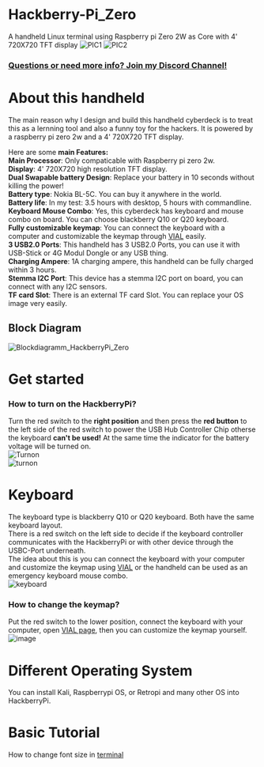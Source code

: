# Hackberry-Pi_Zero
A handheld Linux terminal using Raspberry pi Zero 2W as Core with 4' 720X720 TFT display
![PIC1](https://github.com/user-attachments/assets/5038ae93-bd02-41cb-a2df-9c7afeaa57e3)
![PIC2](https://github.com/user-attachments/assets/19b1a504-f155-4f84-992f-cf4c463f5743)  

### [Questions or need more info? Join my Discord Channel!](https://discord.gg/WzPthAmMbP)  
# <a name='About this handheld  '>About this handheld   </a>
The main reason why I design and build this handheld cyberdeck is to treat this as a lernning tool and also a funny toy for the hackers. It is powered by a raspberry pi zero 2w and a 4' 720X720 TFT display. 

Here are some **main Features:**  
**Main Processor**: Only compaticable with Raspberry pi zero 2w.  
**Display**: 4' 720X720 high resolution TFT display.  
**Dual Swapable battery Design**: Replace your battery in 10 seconds without killing the power!  
**Battery type**: Nokia BL-5C. You can buy it anywhere in the world.  
**Battery life**: In my test: 3.5 hours with desktop, 5 hours with commandline.  
**Keyboard Mouse Combo**: Yes, this cyberdeck has keyboard and mouse combo on board. You can choose blackberry Q10 or Q20 keyboard.  
**Fully customizable keymap**: You can connect the keyboard with a computer and customizable the keymap through [VIAL](https://get.vial.today/) easily.  
**3 USB2.0 Ports**: This handheld has 3 USB2.0 Ports, you can use it with USB-Stick or 4G Modul Dongle or any USB thing.  
**Charging Ampere**: 1A charging ampere, this handheld can be fully charged within 3 hours.  
**Stemma I2C Port**: This device has a stemma I2C port on board, you can connect with any I2C sensors.  
**TF card Slot**: There is an external TF card Slot. You can replace your OS image very easily.  

## Block Diagram
![Blockdiagramm_HackberryPi_Zero](https://github.com/user-attachments/assets/e46c354c-9363-41e2-b276-73ba5900a178)


# <a name='Get started  '>Get started   </a>
### How to turn on the HackberryPi?  
Turn the red switch to the **right position** and then press the **red button** to the left side of the red switch to power the USB Hub Controller Chip otherse the keyboard **can't be used!** At the same time the indicator for the battery voltage will be turned on.    
![Turnon](https://github.com/user-attachments/assets/9e333c90-5131-4404-85bd-e2c72a7e1bd3)  
![turnon](https://github.com/ZitaoTech/Hackberry-Pi_Zero/blob/main/Picture/Turnon.gif)
# <a name='Keyboard  '>Keyboard   </a>
The keyboard type is blackberry Q10 or Q20 keyboard. Both have the same keyboard layout.  
There is a red switch on the left side to decide if the keyboard controller communicates with the HackberryPi or with other device through the USBC-Port underneath.  
The idea about this is you can connect the keyboard with your computer and customize the keymap using [VIAL](https://get.vial.today/) or the handheld can be used as an emergency keyboard mouse combo.  
![keyboard](https://github.com/user-attachments/assets/63ac5772-f248-4117-bd29-ae0b3058e1e4)
### How to change the keymap?  
Put the red switch to the lower position, connect the keyboard with your computer, open [VIAL page](https://vial.rocks/), then you can customize the keymap yourself.  
![image](https://github.com/user-attachments/assets/7c4e9b53-7a00-4cdd-b0b7-751647f76f6b)


# <a name='Different Operating System  '>Different Operating System   </a>
You can install Kali, Raspberrypi OS, or Retropi and many other OS into HackberryPi.
# <a name='Basic Tutorial  '>Basic Tutorial   </a>
How to change font size in [terminal](https://askubuntu.com/questions/173220/how-do-i-change-the-font-or-the-font-size-in-the-tty-console)

